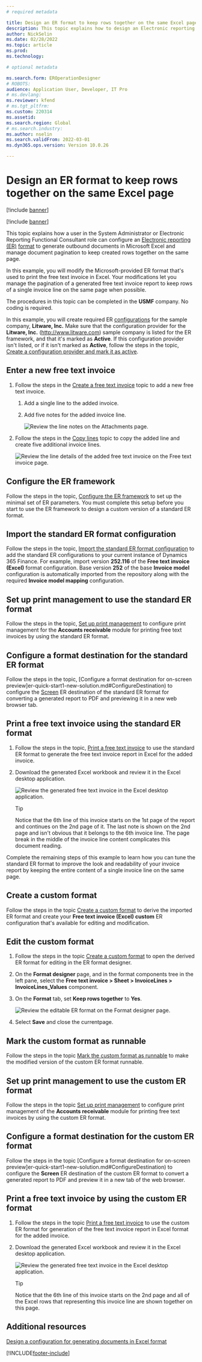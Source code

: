 ```yaml
---
# required metadata

title: Design an ER format to keep rows together on the same Excel page
description: This topic explains how to design an Electronic reporting (ER) format that keeps rows together on the same Microsoft Excel page.
author: NickSelin
ms.date: 02/28/2022
ms.topic: article
ms.prod: 
ms.technology: 

# optional metadata

ms.search.form: EROperationDesigner
# ROBOTS: 
audience: Application User, Developer, IT Pro
# ms.devlang: 
ms.reviewer: kfend
# ms.tgt_pltfrm: 
ms.custom: 220314
ms.assetid: 
ms.search.region: Global
# ms.search.industry: 
ms.author: nselin
ms.search.validFrom: 2022-03-01
ms.dyn365.ops.version: Version 10.0.26

---
```


# Design an ER format to keep rows together on the same Excel page

[!include [banner](../includes/banner.md)]

[!include [banner](../includes/preview-banner.md)]

This topic explains how a user in the System Administrator or Electronic Reporting Functional Consultant role can configure an [Electronic reporting (ER)](general-electronic-reporting.md) [format](er-overview-components.md#format-component) to generate outbound documents in Microsoft Excel and manage document pagination to keep created rows together on the same page.

In this example, you will modify the Microsoft-provided ER format that's used to print the free text invoice in Excel. Your modifications let you manage the pagination of a generated free text invoice report to keep rows of a single invoice line on the same page when possible.

The procedures in this topic can be completed in the **USMF** company. No coding is required.

In this example, you will create required ER [configurations](general-electronic-reporting.md#Configuration) for the sample company, **Litware, Inc.** Make sure that the configuration provider for the **Litware, Inc.** (http://www.litware.com) sample company is listed for the ER framework, and that it's marked as **Active**. If this configuration provider isn't listed, or if it isn't marked as **Active**, follow the steps in the topic, [Create a configuration provider and mark it as active](tasks/er-configuration-provider-mark-it-active-2016-11.md).

## Enter a new free text invoice

1. Follow the steps in the [Create a free text invoice](../../../finance/accounts-receivable/create-free-text-invoice-new.md#create-a-free-text-invoice-1) topic to add a new free text invoice.
    1. Add a single line to the added invoice.
    2. Add five notes for the added invoice line.
        
        ![Review the line notes on the Attachments page.](./media/er-keep-excel-rows-together-notes.png)

2. Follow the steps in the [Copy lines](../../../finance/accounts-receivable/create-free-text-invoice-new.md#copy-lines) topic to copy the added line and create five additional invoice lines.

    ![Review the line details of the added free text invoice on the Free text invoice page.](./media/er-keep-excel-rows-together-invoice.png)

## Configure the ER framework

Follow the steps in the topic, [Configure the ER framework](er-quick-start2-customize-report.md#ConfigureFramework) to set up the minimal set of ER parameters. You must complete this setup before you start to use the ER framework to design a custom version of a standard ER format.

## Import the standard ER format configuration

Follow the steps in the topic, [Import the standard ER format configuration](er-quick-start2-customize-report.md#ImportERSolution1) to add the standard ER configurations to your current instance of Dynamics 365 Finance. For example, import version **252.116** of the **Free text invoice (Excel)** format configuration. Base version **252** of the base **Invoice model** configuration is automatically imported from the repository along with the required **Invoice model mapping** configuration.

## Set up print management to use the standard ER format

Follow the steps in the topic, [Set up print management](er-embed-images-header-footer-excel-reports.md#ConfigurePrintManagement1) to configure print management for the **Accounts receivable** module for printing free text invoices by using the standard ER format.

## Configure a format destination for the standard ER format

Follow the steps in the topic, [Configure a format destination for on-screen preview]er-quick-start1-new-solution.md#ConfigureDestination) to configure the [Screen](er-destination-type-screen.md) ER destination of the standard ER format for converting a generated report to PDF and previewing it in a new web browser tab.

## Print a free text invoice using the standard ER format

1. Follow the steps in the topic, [Print a free text invoice](er-embed-images-header-footer-excel-reports.md#ProcessInvoice1) to use the standard ER format to generate the free text invoice report in Excel for the added invoice.

2. Download the generated Excel workbook and review it in the Excel desktop application.

    ![Review the generated free text invoice in the Excel desktop application.](./media/er-keep-excel-rows-together-invoice1.gif)

    > [!TIP]
    > Notice that the 6th line of this invoice starts on the 1st page of the report and continues on the 2nd page of it. The last note is shown on the 2nd page and isn't obvious that it belongs to the 6th invoice line. The page break in the middle of the invoice line content complicates this document reading.

Complete the remaining steps of this example to learn how you can tune the standard ER format to improve the look and readability of your invoice report by keeping the entire content of a single invoice line on the same page.

## Create a custom format

Follow the steps in the topic [Create a custom format](er-embed-images-header-footer-excel-reports.md#DeriveProvidedFormat) to derive the imported ER format and create your **Free text invoice (Excel) custom** ER configuration that's available for editing and modification.

## Edit the custom format

1. Follow the steps in the topic [Create a custom format](er-embed-images-header-footer-excel-reports.md#ConfigureDerivedFormat) to open the derived ER format for editing in the ER format designer.
2. On the **Format designer** page, and in the format components tree in the left pane, select the **Free text invoice \> Sheet \> InvoiceLines \> InvoiceLines_Values** component.
3. On the **Format** tab, set **Keep rows together** to **Yes**.

    ![Review the editable ER format on the Format designer page.](./media/er-keep-excel-rows-together-format.png)

4. Select **Save** and close the currentpage.

## Mark the custom format as runnable

Follow the steps in the topic [Mark the custom format as runnable](er-embed-images-header-footer-excel-reports.md#MarkFormatRunnable) to make the modified version of the custom ER format runnable.

## Set up print management to use the custom ER format

Follow the steps in the topic [Set up print management](er-embed-images-header-footer-excel-reports.md#ConfigurePrintManagement2) to configure print management of the **Accounts receivable** module for printing free text invoices by using the custom ER format.

## Configure a format destination for the custom ER format

Follow the steps in the topic [Configure a format destination for on-screen preview]er-quick-start1-new-solution.md#ConfigureDestination) to configure the **Screen** ER destination of the custom ER format to convert a generated report to PDF and preview it in a new tab of the web browser.

## Print a free text invoice by using the custom ER format

1. Follow the steps in the topic [Print a free text invoice](er-embed-images-header-footer-excel-reports.md#ProcessInvoice2) to use the custom ER format for generation of the free text invoice report in Excel format for the added invoice.

2. Download the generated Excel workbook and review it in the Excel desktop application.

    ![Review the generated free text invoice in the Excel desktop application.](./media/er-keep-excel-rows-together-invoice2.gif)

    > [!TIP]
    > Notice that the 6th line of this invoice starts on the 2nd page and all of the Excel rows that representing this invoice line are shown together on this page.

## Additional resources

[Design a configuration for generating documents in Excel format](er-fillable-excel.md)


[!INCLUDE[footer-include](../../../includes/footer-banner.md)]
